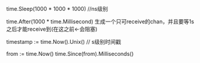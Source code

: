 time.Sleep(1000 * 1000 * 1000)  //ns级别

time.After(1000 * time.Millisecond)
生成一个只可receive的chan，并且要等1s之后才能receive到(在这之前<-会阻塞)

timestamp := time.Now().Unix()  // s级别时间戳


from := time.Now()
time.Since(from).Milliseconds() 